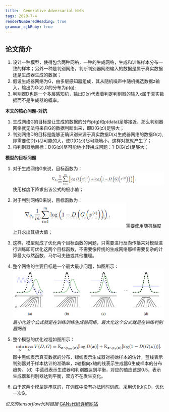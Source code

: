 ```yaml
---
title:  Generative Adversarial Nets
tags: 2020-7-4
renderNumberedHeading: true
grammar_cjkRuby: true
---
```


##  论文简介

 1. 设计一种模型，使得包含两种网络，一种的生成网络，生成和训练样本分布一致的样本；另外一种是判别网络，判断判别器网络输入的数据是属于真实数据还是生成器生成的数据；
2. 假设生成器网络为G，由多层感知器组成，其从随机噪声中随机挑选数据z输入，输出为G(z),G的分布为p(g);
3. 判别器D也是一个多层感知机，输出D(x)代表着判定判别器的输入x属于真实数据而不是生成器的概率。

**本文的核心问题-对抗**

 1. 生成网络G的目标是让生成的数据的分布p(g)和p(data)足够接近，那么判别器网络就无法将来自G的数据判断出来，即D(G(z))足够大；
 2. 判别网络D的目标是能够正确识别来源于真实数据D(x)生成器网络的数据G(z),即需要使D(x)尽可能的大，使D(G(z))尽可能地小，这样对抗就产生了；
 3. 将判别器地目标：D(G(z))尽可能地小转换成问题：1-D(G(z))足够大；
    
**模型的目标问题**


1. 对于生成网络G来说，目标函数为：
          ![生成网络的目标函数](https://raw.githubusercontent.com/EwardJohn/noteofyk/master/img/202074/判别器的目标函数.png)使用梯度下降求出该公式的极小值；

2. 对于判别网络D来说，目标函数为：
         ![判别器网络的目标函数](https://raw.githubusercontent.com/EwardJohn/noteofyk/master/img/202074/生成器的目标函数.png)需要使用随机梯度上升求出其极大值；

3. 这样，模型就成了优化两个目标函数的问题，只需要进行反向传播来对模型进行训练即可优化这两个目标函数，不需要像传统的生成网络那样需要复杂的计算最大似然函数、马尔可夫链或其他推理。
   
4. 整个网络的主要目标是一个最大最小问题，如图所示：
         ![模型优化公式](https://raw.githubusercontent.com/EwardJohn/noteofyk/master/img/202074/模型优化过程图.png) *最小化这个公式就是在训练训练生成器网络，最大化这个公式就是在训练判别器网络*

5. 整个模型的优化过程如图所示：
       ![模型优化过程示意图](https://raw.githubusercontent.com/EwardJohn/noteofyk/master/img/202074/模型优化公式.png)  图中黑线表示真实数据的分布，绿线表示生成器对初始样本的估计，蓝线表示判别器对于样本估计的准确率，z轴指向x轴的线表示生成器G生成样本的分布趋势。（d）中蓝线表示生成器和判别器达到平衡，对应的值应该是0.5，表示生成器和判别器达到平衡，双方不在发生变化。
	   
6. 由于这两个模型是串联的，在训练中没有办法同时训练，采用优化k次D，优化一次G。
  
*论文的tensorflow代码链接*
[GANs代码详解网站](https://blog.aylien.com/introduction-generative-adversarial-networks-code-tensorflow/)